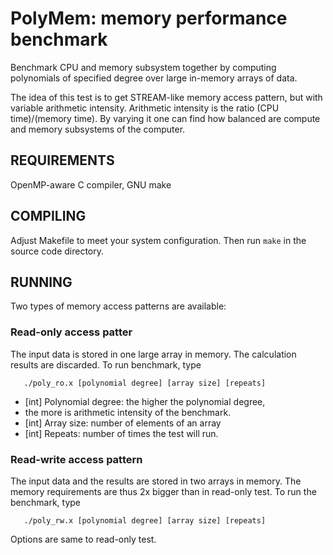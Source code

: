PolyMem: memory performance benchmark
=====================================

Benchmark CPU and memory subsystem together
by computing polynomials of specified degree
over large in-memory arrays of data.

The idea of this test is to get STREAM-like
memory access pattern, but with variable
arithmetic intensity. Arithmetic
intensity is the ratio (CPU time)/(memory time).
By varying it one can find how balanced are
compute and memory subsystems of the computer.


REQUIREMENTS
------------
OpenMP-aware C compiler, GNU make

COMPILING
---------
Adjust Makefile to meet your system
configuration. Then run `make` in
the source code directory.

RUNNING
-------
Two types of memory access patterns are available:
 ### Read-only access patter
 The input data is stored in one large array in memory.
 The calculation results are discarded. To run benchmark, type

       ./poly_ro.x [polynomial degree] [array size] [repeats]

 - [int] Polynomial degree: the higher the polynomial degree,
 - the more is arithmetic intensity of the benchmark.
 - [int] Array size: number of elements of an array
 - [int] Repeats: number of times the test will run.


 ### Read-write access pattern
 The input data and the results are stored in two arrays
 in memory. The memory requirements are thus 2x bigger
 than in read-only test. To run the benchmark, type

       ./poly_rw.x [polynomial degree] [array size] [repeats]

 Options are same to read-only test.
